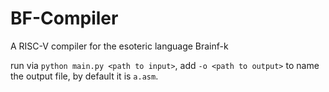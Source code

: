 # BF-Compiler
A RISC-V compiler for the esoteric language Brainf-k

run via `python main.py <path to input>`, add `-o <path to output>` to name the output file, by default it is `a.asm`. 
